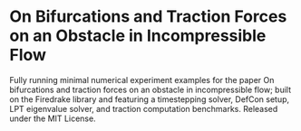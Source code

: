 # On Bifurcations and Traction Forces on an Obstacle in Incompressible Flow
Fully running minimal numerical experiment examples for the paper On bifurcations and traction forces on an obstacle in incompressible flow; built on the Firedrake library and featuring a timestepping solver, DefCon setup, LPT eigenvalue solver, and traction computation benchmarks. Released under the MIT License.

